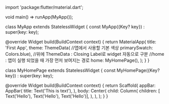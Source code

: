 import 'package:flutter/material.dart';

void main() => runApp(MyApp());

class MyApp extends StatelessWidget {
  const MyApp({Key? key}) : super(key: key);

  @override
  Widget build(BuildContext context) {
    return MaterialApp(
      title: 'First App',
      theme: ThemeData(
          //앱에서 사용할 기본 색상
          primarySwatch: Colors.blue),
      //위에 ThemeData : Closing Label로 widget 자동으로 구분
      //home : 앱이 실행 되었을 때 가장 먼저 보여지는 경로
      home: MyHomePage(),
    );
  }
}

class MyHomePage extends StatelessWidget {
  const MyHomePage({Key? key}) : super(key: key);

  @override
  Widget build(BuildContext context) {
    return Scaffold(
      appBar: AppBar(
        title: Text('This is text'),
      ),
      body: Center(
        child: Column(
          children: <Widget>[
            Text('Hello'),
            Text('Hello'),
            Text('Hello')],
        ),
      ),
    );
  }
}
